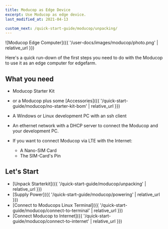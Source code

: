 ```yaml
---
title: Moducop as Edge Device
excerpt: Use Moducop as edge device.
last_modified_at: 2021-04-13

custom_next: /quick-start-guide/moducop/unpacking/
---
```


![Moducop Edge Computer]({{ '/user-docs/images/moducop/photo.png' | relative_url }})

Here's a quick run-down of the first steps you need to do with the Moducop to use it as an edge computer for edgefarm.

## What you need 

* Moducop Starter Kit 
* or a Moducop plus some [Accessories]({{ '/quick-start-guide/moducop/no-starter-kit-bom' | relative_url }})

* A Windows or Linux development PC with an ssh client
* An ethernet network with a DHCP server to connect the Moducop and your development PC.

* If you want to connect Moducop via LTE with the Internet:
    * A Nano-SIM Card
    * The SIM-Card's Pin

## Let's Start
* [Unpack Starterkit]({{ '/quick-start-guide/moducop/unpacking' | relative_url }})
* [Supply Power]({{ '/quick-start-guide/moducop/powering' | relative_url }})
* [Connect to Moducops Linux Terminal]({{ '/quick-start-guide/moducop/connect-to-terminal' | relative_url }})
* [Connect Moducop to Internet]({{ '/quick-start-guide/moducop/connect-to-internet' | relative_url }})


